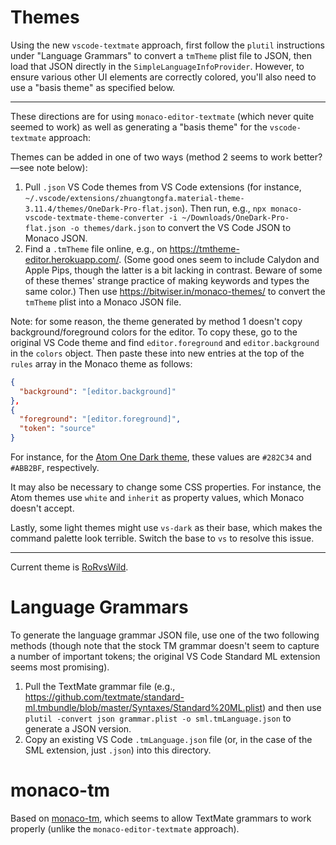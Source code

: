 # Themes

Using the new `vscode-textmate` approach, first follow the `plutil` instructions under "Language Grammars" to convert a `tmTheme` plist file to JSON, then load that JSON directly in the `SimpleLanguageInfoProvider`. However, to ensure various other UI elements are correctly colored, you'll also need to use a "basis theme" as specified below.

---

These directions are for using `monaco-editor-textmate` (which never quite seemed to work) as well as generating a "basis theme" for the `vscode-textmate` approach:

Themes can be added in one of two ways (method 2 seems to work better?—see note below):

1. Pull `.json` VS Code themes from VS Code extensions (for instance, `~/.vscode/extensions/zhuangtongfa.material-theme-3.11.4/themes/OneDark-Pro-flat.json`). Then run, e.g., `npx monaco-vscode-textmate-theme-converter -i ~/Downloads/OneDark-Pro-flat.json -o themes/dark.json` to convert the VS Code JSON to Monaco JSON.
2. Find a `.tmTheme` file online, e.g., on https://tmtheme-editor.herokuapp.com/. (Some good ones seem to include Calydon and Apple Pips, though the latter is a bit lacking in contrast. Beware of some of these themes' strange practice of making keywords and types the same color.) Then use https://bitwiser.in/monaco-themes/ to convert the `tmTheme` plist into a Monaco JSON file.

Note: for some reason, the theme generated by method 1 doesn't copy background/foreground colors for the editor. To copy these, go to the original VS Code theme and find `editor.foreground` and `editor.background` in the `colors` object. Then paste these into new entries at the top of the `rules` array in the Monaco theme as follows:
```json
{
  "background": "[editor.background]"
},
{
  "foreground": "[editor.foreground]",
  "token": "source"
}
```
For instance, for the [Atom One Dark theme](https://github.com/akamud/vscode-theme-onedark), these values are `#282C34` and `#ABB2BF`, respectively.

It may also be necessary to change some CSS properties. For instance, the Atom themes use `white` and `inherit` as property values, which Monaco doesn't accept.

Lastly, some light themes might use `vs-dark` as their base, which makes the command palette look terrible. Switch the base to `vs` to resolve this issue.

---

Current theme is [RoRvsWild](https://www.rorvswild.com/theme).

# Language Grammars

To generate the language grammar JSON file, use one of the two following methods (though note that the stock TM grammar doesn't seem to capture a number of important tokens; the original VS Code Standard ML extension seems most promising).

1. Pull the TextMate grammar file (e.g., https://github.com/textmate/standard-ml.tmbundle/blob/master/Syntaxes/Standard%20ML.plist) and then use `plutil -convert json grammar.plist -o sml.tmLanguage.json` to generate a JSON version.
2. Copy an existing VS Code `.tmLanguage.json` file (or, in the case of the SML extension, just `.json`) into this directory.

# monaco-tm

Based on [monaco-tm](https://github.com/bolinfest/monaco-tm), which seems to allow TextMate grammars to work properly (unlike the `monaco-editor-textmate` approach).